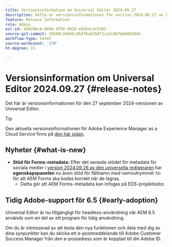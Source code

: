 ```yaml
---
title: Versionsinformation om Universal Editor 2024.09.27
description: Detta är versionsinformationen för version 2024.09.27 av Universal Editor.
feature: Release Information
role: Admin
exl-id: b8020bcb-6896-4750-9928-e5d54c3c9383
source-git-commit: 10580c1b045c86d76ab2b871ca3c0b7de6683044
workflow-type: tm+mt
source-wordcount: '170'
ht-degree: 1%

---
```


# Versionsinformation om Universal Editor 2024.09.27 {#release-notes}

Det här är versionsinformationen för den 27 september 2024-versionen av Universal Editor.

>[!TIP]
>
>Den aktuella versionsinformationen för Adobe Experience Manager as a Cloud Service finns på [den här sidan](/help/release-notes/release-notes-cloud/release-notes-current.md).

## Nyheter {#what-is-new}

* **Stöd för Forms-metadata:** Efter det senaste stödet för metadata för sociala medier i [version 2024.09.26 av den universella redigeraren](/help/release-notes/universal-editor/2024/2024-09-26.md) har **egenskapspanelen** nu även stöd för fältnamn med namnutrymmet `fd:` för att AEM Forms ska kodas korrekt när de lagras.
   * Detta gör att AEM Forms-metadata kan infogas på EDS-projektsidor.

## Tidig Adobe-support för 6.5 {#early-adoption}

Universal Editor är nu tillgängligt för headless-användning när AEM 6.5 används som en del av ett program för tidig användning.

Om du är intresserad av att testa den nya funktionen och dela med dig av dina synpunkter kan du skicka ett e-postmeddelande till Adobe Customer Success Manager från den e-postadress som är kopplad till din Adobe ID.
